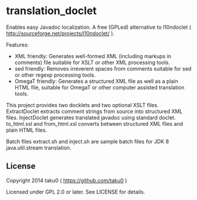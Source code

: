 # translation_doclet

Enables easy Javadoc localization. A free (GPLed) alternative to l10ndoclet ( http://sourceforge.net/projects/l10ndoclet/ ).

Features:

- XML friendly: Generates well-formed XML (including markups in comments) file suitable for XSLT or other XML processing tools.
- sed friendly: Removes irreverent spaces from comments suitable for sed or other regexp processing tools.
- OmegaT friendly: Generates a structured XML file as well as a plain HTML file, suitable for OmegaT or other computer assisted translation tools.

This project provides two docklets and two optional XSLT files. ExtractDoclet extracts comment strings from source into structured XML files. InjectDoclet generates translated javadoc using standard doclet. to\_html.xsl and from\_html.xsl converts between structured XML files and plain HTML files.

Batch files extract.sh and inject.sh are sample batch files for JDK 8 java.util.stream translation.

## License

Copyright 2014 taku0 ( https://github.com/taku0 )

Licensed under GPL 2.0 or later. See LICENSE for details.
